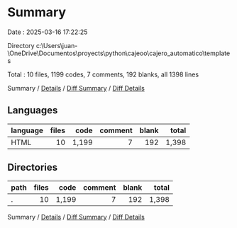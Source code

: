 # Summary

Date : 2025-03-16 17:22:25

Directory c:\\Users\\juan-\\OneDrive\\Documentos\\proyects\\python\\cajeoo\\cajero_automatico\\templates

Total : 10 files,  1199 codes, 7 comments, 192 blanks, all 1398 lines

Summary / [Details](details.md) / [Diff Summary](diff.md) / [Diff Details](diff-details.md)

## Languages
| language | files | code | comment | blank | total |
| :--- | ---: | ---: | ---: | ---: | ---: |
| HTML | 10 | 1,199 | 7 | 192 | 1,398 |

## Directories
| path | files | code | comment | blank | total |
| :--- | ---: | ---: | ---: | ---: | ---: |
| . | 10 | 1,199 | 7 | 192 | 1,398 |

Summary / [Details](details.md) / [Diff Summary](diff.md) / [Diff Details](diff-details.md)